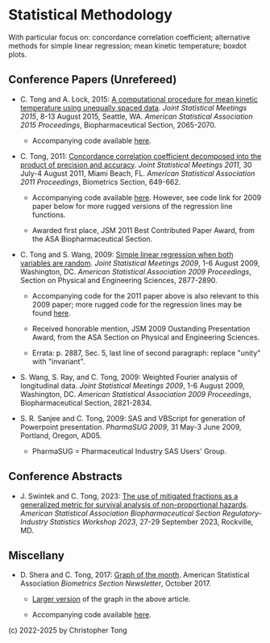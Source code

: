# Statistical Methodology

With particular focus on: concordance correlation coefficient; alternative methods for simple linear regression; mean kinetic temperature; boxdot plots.

## Conference Papers (Unrefereed)

- C. Tong and A. Lock, 2015:  [A computational procedure for mean kinetic temperature using unequally spaced data](https://www.academia.edu/19390751/A_computational_procedure_for_mean_kinetic_temperature_using_unequally_spaced_data).  *Joint Statistical Meetings 2015*, 
8-13 August 2015, Seattle, WA.  *American Statistical Association 2015 Proceedings*, Biopharmaceutical Section, 2065-2070.

  - Accompanying code available [here](https://github.com/hydrodynamicstability/meankinetictemperature).

- C. Tong, 2011:  [Concordance correlation coefficient decomposed into the product of precision and accuracy](
https://www.academia.edu/8840828/Concordance_correlation_coefficient_decomposed_into_the_product_of_precision_and_accuracy).  *Joint Statistical Meetings 2011*, 30 July-4 August 2011, 
Miami Beach, FL.  *American Statistical Association 2011 Proceedings*, Biometrics Section, 649-662.

  - Accompanying code available [here](https://github.com/hydrodynamicstability/concordancecorrelation).  However, see code link for 2009 paper below for more rugged versions of the regression line functions.
  
  - Awarded first place, JSM 2011 Best Contributed Paper Award, from the ASA Biopharmaceutical Section.

- C. Tong and S. Wang, 2009:  [Simple linear regression when both variables are random](https://www.academia.edu/3873479/Simple_Linear_Regression_When_Both_Variables_are_Random).  *Joint Statistical Meetings 2009*, 1-6 August 2009,
Washington, DC.  *American Statistical Association 2009 Proceedings*, Section on Physical and Engineering Sciences, 2877-2890.

  - Accompanying code for the 2011 paper above is also relevant to this 2009 paper; more rugged code for the regression lines may be found [here](https://github.com/hydrodynamicstability/SLR.when.both.variables.random).
  
  - Received honorable mention, JSM 2009 Oustanding Presentation Award, from the ASA Section on Physical and Engineering Sciences.
  
  - Errata:  p. 2887, Sec. 5, last line of second paragraph:  replace "unity" with "invariant".

- S. Wang, S. Ray, and C. Tong, 2009:  Weighted Fourier analysis of longitudinal data.  *Joint Statistical Meetings 2009*, 1-6 August 2009, 
Washington, DC.  *American Statistical Association 2009 Proceedings*, Biopharmaceutical Section, 2821-2834.

- S. R. Sanjee and C. Tong, 2009:  SAS and VBScript for generation of Powerpoint presentation.  *PharmaSUG 2009*, 31 May-3 June 2009, Portland, Oregon, AD05.

  - PharmaSUG = Pharmaceutical Industry SAS Users' Group.

## Conference Abstracts

- J. Swintek and C. Tong, 2023:  [The use of mitigated fractions as a generalized metric for
survival analysis of non-proportional hazards](https://ww3.aievolution.com/AMSTATevents/index.cfm?do=ev.viewEv&ev=2791).  *American Statistical Association Biopharmaceutical Section Regulatory-Industry Statistics Workshop 2023*, 27-29 September 2023, Rockville, MD.
  
## Miscellany

- D. Shera and C. Tong, 2017:  [Graph of the month](biometrics_Oct2017excerpt.pdf).  American Statistical Association *Biometrics Section Newsletter*, October 2017.

  - [Larger version](quantileboxplotLARGE.PNG) of the graph in the above article.
  
  - Accompanying code available [here](https://github.com/hydrodynamicstability/boxdot.plot).


(c) 2022-2025 by Christopher Tong
